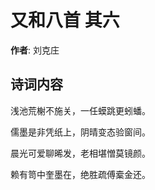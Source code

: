 # 又和八首  其六

**作者**: 刘克庄

## 诗词内容

浅池荒榭不施关，一任蟆跳更蚓蟠。

儒墨是非凭纸上，阴晴变态验窗间。

晨光可爱聊晞发，老相堪憎莫镜颜。

赖有笥中奎墨在，绝胜疏傅槖金还。

